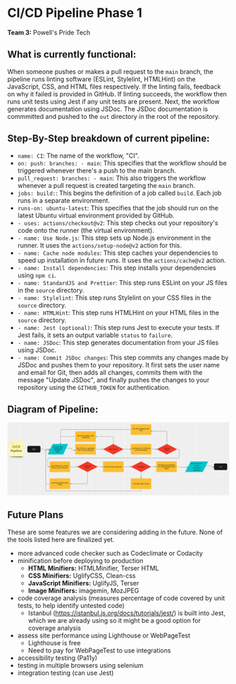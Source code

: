# CI/CD Pipeline Phase 1

**Team 3:** Powell's Pride Tech

## What is currently functional:

When someone pushes or makes a pull request to the `main` branch, the pipeline runs linting software (ESLint, Stylelint, HTMLHint) on the JavaScript, CSS, and HTML files respectively. If the linting fails, feedback on why it failed is provided in GitHub. If linting succeeds, the workflow then runs unit tests using Jest if any unit tests are present. Next, the workflow generates documentation using JSDoc. The JSDoc documentation is commmitted and pushed to the `out` directory in the root of the repository.

## Step-By-Step breakdown of current pipeline:

* `name: CI`: The name of the workflow, "CI".
* `on: push: branches: - main`: This specifies that the workflow should be triggered whenever there's a push to the main branch.
* `pull_request: branches: - main`: This also triggers the workflow whenever a pull request is created targeting the `main` branch.
* `jobs: build:`: This begins the definition of a job called `build`. Each job runs in a separate environment.
* `runs-on: ubuntu-latest`: This specifies that the job should run on the latest Ubuntu virtual environment provided by GitHub.
* `- uses: actions/checkout@v2`: This step checks out your repository's code onto the runner (the virtual environment).
* `- name: Use Node.js`: This step sets up Node.js environment in the runner. It uses the `actions/setup-node@v2` action for this.
* `- name: Cache node modules`: This step caches your dependencies to speed up installation in future runs. It uses the `actions/cache@v2` action.
* `- name: Install dependencies`: This step installs your dependencies using `npm ci`.
* `- name: StandardJS and Prettier`: This step runs ESLint on your JS files in the `source` directory.
* `- name: Stylelint`: This step runs Stylelint on your CSS files in the `source` directory.
* `- name: HTMLHint`: This step runs HTMLHint on your HTML files in the `source` directory.
* `- name: Jest (optional)`: This step runs Jest to execute your tests. If Jest fails, it sets an output variable `status` to `failure`.
* `- name: JSDoc`: This step generates documentation from your JS files using JSDoc.
* `- name: Commit JSDoc changes`: This step commits any changes made by JSDoc and pushes them to your repository. It first sets the user name and email for Git, then adds all changes, commits them with the message "Update JSDoc", and finally pushes the changes to your repository using the `GITHUB_TOKEN` for authentication.

## Diagram of Pipeline:

![](phase1.png)

## Future Plans

These are some features we are considering adding in the future. None of the tools listed here are finalized yet.

* more advanced code checker such as Codeclimate or Codacity
* minification before deploying to production
  * **HTML Minifiers:** HTMLMinifier, Terser HTML
  * **CSS Minifiers:** UglifyCSS, Clean-css
  * **JavaScript Minifiers:** UglifyJS, Terser
  * **Image Minifiers:** imagemin, MozJPEG
* code coverage analysis (measures percentage of code covered by unit tests, to help identify untested code)
  * Istanbul (https://istanbul.js.org/docs/tutorials/jest/) is built into Jest, which we are already using so it might be a good option for coverage analysis
* assess site performance using Lighthouse or WebPageTest
  * Lighthouse is free
  * Need to pay for WebPageTest to use integrations
* accessibility testing (Pa11y)
* testing in multiple browsers using selenium
* integration testing (can use Jest)
